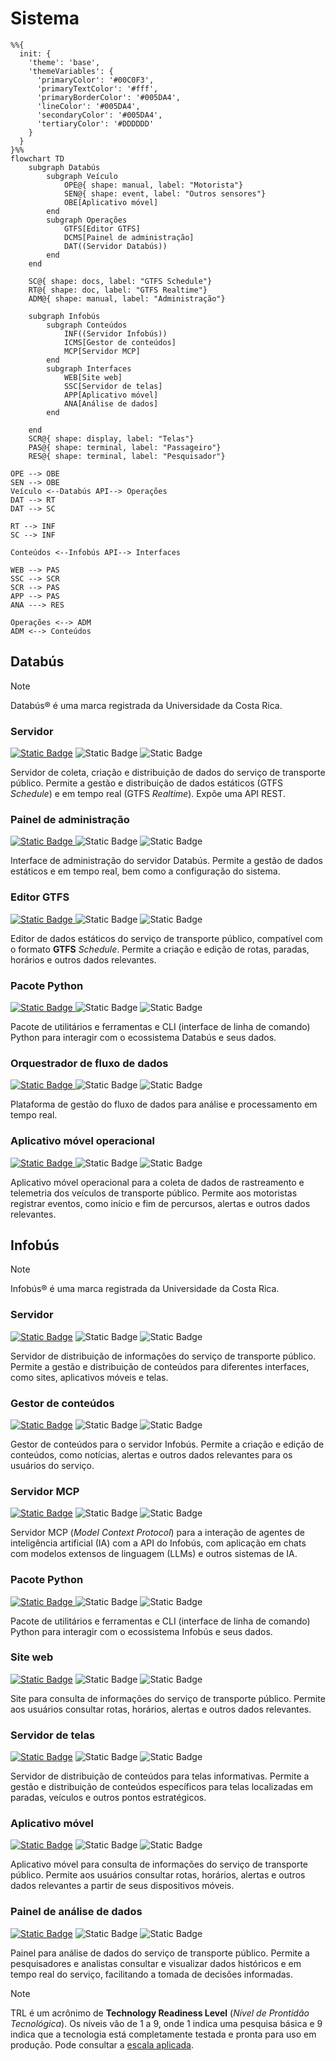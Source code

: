 # Sistema

```mermaid
%%{
  init: {
    'theme': 'base',
    'themeVariables': {
      'primaryColor': '#00C0F3',
      'primaryTextColor': '#fff',
      'primaryBorderColor': '#005DA4',
      'lineColor': '#005DA4',
      'secondaryColor': '#005DA4',
      'tertiaryColor': '#DDDDDD'
    }
  }
}%%
flowchart TD
    subgraph Databús
        subgraph Veículo
            OPE@{ shape: manual, label: "Motorista"}
            SEN@{ shape: event, label: "Outros sensores"}
            OBE[Aplicativo móvel]
        end
        subgraph Operações
            GTFS[Editor GTFS]
            DCMS[Painel de administração]
            DAT((Servidor Databús))
        end
    end

    SC@{ shape: docs, label: "GTFS Schedule"}
    RT@{ shape: doc, label: "GTFS Realtime"}
    ADM@{ shape: manual, label: "Administração"}

    subgraph Infobús
        subgraph Conteúdos
            INF((Servidor Infobús))
            ICMS[Gestor de conteúdos]
            MCP[Servidor MCP]
        end
        subgraph Interfaces
            WEB[Site web]
            SSC[Servidor de telas]
            APP[Aplicativo móvel]
            ANA[Análise de dados]
        end

    end
    SCR@{ shape: display, label: "Telas"}
    PAS@{ shape: terminal, label: "Passageiro"}
    RES@{ shape: terminal, label: "Pesquisador"}

OPE --> OBE
SEN --> OBE
Veículo <--Databús API--> Operações
DAT --> RT
DAT --> SC

RT --> INF
SC --> INF

Conteúdos <--Infobús API--> Interfaces

WEB --> PAS
SSC --> SCR
SCR --> PAS
APP --> PAS
ANA ---> RES

Operações <--> ADM
ADM <--> Conteúdos

```

## Databús

> [!NOTE]
> Databús&reg; é uma marca registrada da Universidade da Costa Rica.

### Servidor

[![Static Badge](https://img.shields.io/badge/simovilab%2Fdatabus-005DA4?logo=github)](https://github.com/simovilab/databus)
![Static Badge](https://img.shields.io/badge/TRL-5-FFFF00)
![Static Badge](https://img.shields.io/badge/Prioridade-alta-FFFFFF)

Servidor de coleta, criação e distribuição de dados do serviço de transporte público. Permite a gestão e distribuição de dados estáticos (GTFS _Schedule_) e em tempo real (GTFS _Realtime_). Expõe uma API REST.

### Painel de administração

[![Static Badge](https://img.shields.io/badge/simovilab%2Fdatabus--admin-005DA4?logo=github)
](https://github.com/simovilab/databus-admin)
![Static Badge](https://img.shields.io/badge/TRL-2-FF4400)
![Static Badge](https://img.shields.io/badge/Prioridade-média-AAAAAA)

Interface de administração do servidor Databús. Permite a gestão de dados estáticos e em tempo real, bem como a configuração do sistema.

### Editor GTFS

[![Static Badge](https://img.shields.io/badge/simovilab%2Fdatabus--editor-005DA4?logo=github)
](https://github.com/simovilab/databus-editor)
![Static Badge](https://img.shields.io/badge/TRL-2-FF4400)
![Static Badge](https://img.shields.io/badge/Prioridade-baixa-555555)

Editor de dados estáticos do serviço de transporte público, compatível com o formato **GTFS** _Schedule_. Permite a criação e edição de rotas, paradas, horários e outros dados relevantes.

### Pacote Python

[![Static Badge](https://img.shields.io/badge/simovilab%2Fdatabus--py-005DA4?logo=github)
](https://github.com/simovilab/databus-py)
![Static Badge](https://img.shields.io/badge/TRL-2-FF4400)
![Static Badge](https://img.shields.io/badge/Prioridade-alta-FFFFFF)

Pacote de utilitários e ferramentas e CLI (interface de linha de comando) Python para interagir com o ecossistema Databús e seus dados.

### Orquestrador de fluxo de dados

[![Static Badge](https://img.shields.io/badge/simovilab%2Fdatabus--airflow-005DA4?logo=github)
](https://github.com/simovilab/databus-airflow)
![Static Badge](https://img.shields.io/badge/TRL-2-FF4400)
![Static Badge](https://img.shields.io/badge/Prioridade-alta-FFFFFF)

Plataforma de gestão do fluxo de dados para análise e processamento em tempo real.

### Aplicativo móvel operacional

[![Static Badge](https://img.shields.io/badge/simovilab%2Fdatabus--app-005DA4?logo=github)
](https://github.com/simovilab/databus-app)
![Static Badge](https://img.shields.io/badge/TRL-2-FF4400)
![Static Badge](https://img.shields.io/badge/Prioridade-alta-FFFFFF)

Aplicativo móvel operacional para a coleta de dados de rastreamento e telemetria dos veículos de transporte público. Permite aos motoristas registrar eventos, como início e fim de percursos, alertas e outros dados relevantes.

## Infobús

> [!NOTE]
> Infobús&reg; é uma marca registrada da Universidade da Costa Rica.

### Servidor

[![Static Badge](https://img.shields.io/badge/simovilab%2Finfobus-005DA4?logo=github)](https://github.com/simovilab/infobus)
![Static Badge](https://img.shields.io/badge/TRL-5-FFFF00)
![Static Badge](https://img.shields.io/badge/Prioridade-alta-FFFFFF)

Servidor de distribuição de informações do serviço de transporte público. Permite a gestão e distribuição de conteúdos para diferentes interfaces, como sites, aplicativos móveis e telas.

### Gestor de conteúdos

[![Static Badge](https://img.shields.io/badge/simovilab%2Finfobus--cms-005DA4?logo=github)](https://github.com/simovilab/infobus-cms)
![Static Badge](https://img.shields.io/badge/TRL-2-FF4400)
![Static Badge](https://img.shields.io/badge/Prioridade-média-AAAAAA)

Gestor de conteúdos para o servidor Infobús. Permite a criação e edição de conteúdos, como notícias, alertas e outros dados relevantes para os usuários do serviço.

### Servidor MCP

[![Static Badge](https://img.shields.io/badge/simovilab%2Finfobus--mcp-005DA4?logo=github)](https://github.com/simovilab/infobus-mcp)
![Static Badge](https://img.shields.io/badge/TRL-3-FF8800)
![Static Badge](https://img.shields.io/badge/Prioridade-média-AAAAAA)

Servidor MCP (_Model Context Protocol_) para a interação de agentes de inteligência artificial (IA) com a API do Infobús, com aplicação em chats com modelos extensos de linguagem (LLMs) e outros sistemas de IA.

### Pacote Python

[![Static Badge](https://img.shields.io/badge/simovilab%2Finfobus--py-005DA4?logo=github)
](https://github.com/simovilab/infobus-py)
![Static Badge](https://img.shields.io/badge/TRL-2-FF4400)
![Static Badge](https://img.shields.io/badge/Prioridade-alta-FFFFFF)

Pacote de utilitários e ferramentas e CLI (interface de linha de comando) Python para interagir com o ecossistema Infobús e seus dados.

### Site web

[![Static Badge](https://img.shields.io/badge/simovilab%2Finfobus--web-005DA4?logo=github)](https://github.com/simovilab/infobus-web)
![Static Badge](https://img.shields.io/badge/TRL-2-FF4400)
![Static Badge](https://img.shields.io/badge/Prioridade-alta-FFFFFF)

Site para consulta de informações do serviço de transporte público. Permite aos usuários consultar rotas, horários, alertas e outros dados relevantes.

### Servidor de telas

[![Static Badge](https://img.shields.io/badge/simovilab%2Finfobus--screens-005DA4?logo=github)](https://github.com/simovilab/infobus-screens)
![Static Badge](https://img.shields.io/badge/TRL-2-FF4400)
![Static Badge](https://img.shields.io/badge/Prioridade-alta-FFFFFF)

Servidor de distribuição de conteúdos para telas informativas. Permite a gestão e distribuição de conteúdos específicos para telas localizadas em paradas, veículos e outros pontos estratégicos.

### Aplicativo móvel

[![Static Badge](https://img.shields.io/badge/simovilab%2Finfobus--app-005DA4?logo=github)](https://github.com/simovilab/infobus-app)
![Static Badge](https://img.shields.io/badge/TRL-1-FF0000)
![Static Badge](https://img.shields.io/badge/Prioridade-baixa-555555)

Aplicativo móvel para consulta de informações do serviço de transporte público. Permite aos usuários consultar rotas, horários, alertas e outros dados relevantes a partir de seus dispositivos móveis.

### Painel de análise de dados

[![Static Badge](https://img.shields.io/badge/simovilab%2Finfobus--data-005DA4?logo=github)](https://github.com/simovilab/infobus-data)
![Static Badge](https://img.shields.io/badge/TRL-3-FF8800)
![Static Badge](https://img.shields.io/badge/Prioridade-alta-FFFFFF)

Painel para análise de dados do serviço de transporte público. Permite a pesquisadores e analistas consultar e visualizar dados históricos e em tempo real do serviço, facilitando a tomada de decisões informadas.

> [!NOTE]
> TRL é um acrônimo de **Technology Readiness Level** (_Nível de Prontidão Tecnológica_). Os níveis vão de 1 a 9, onde 1 indica uma pesquisa básica e 9 indica que a tecnologia está completamente testada e pronta para uso em produção. Pode consultar a [escala aplicada](../TRL.md).

